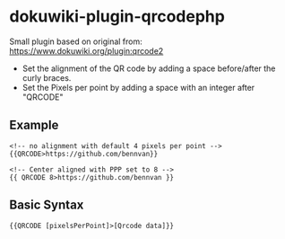 # dokuwiki-plugin-qrcodephp

Small plugin based on original from: https://www.dokuwiki.org/plugin:qrcode2

- Set the alignment of the QR code by adding a space before/after the curly braces.
- Set the Pixels per point by adding a space with an integer after "QRCODE"

Example
----
```
<!-- no alignment with default 4 pixels per point -->
{{QRCODE>https://github.com/bennvan}}

<!-- Center aligned with PPP set to 8 -->
{{ QRCODE 8>https://github.com/bennvan }}
```


Basic Syntax
----
```
{{QRCODE [pixelsPerPoint]>[Qrcode data]}}

```